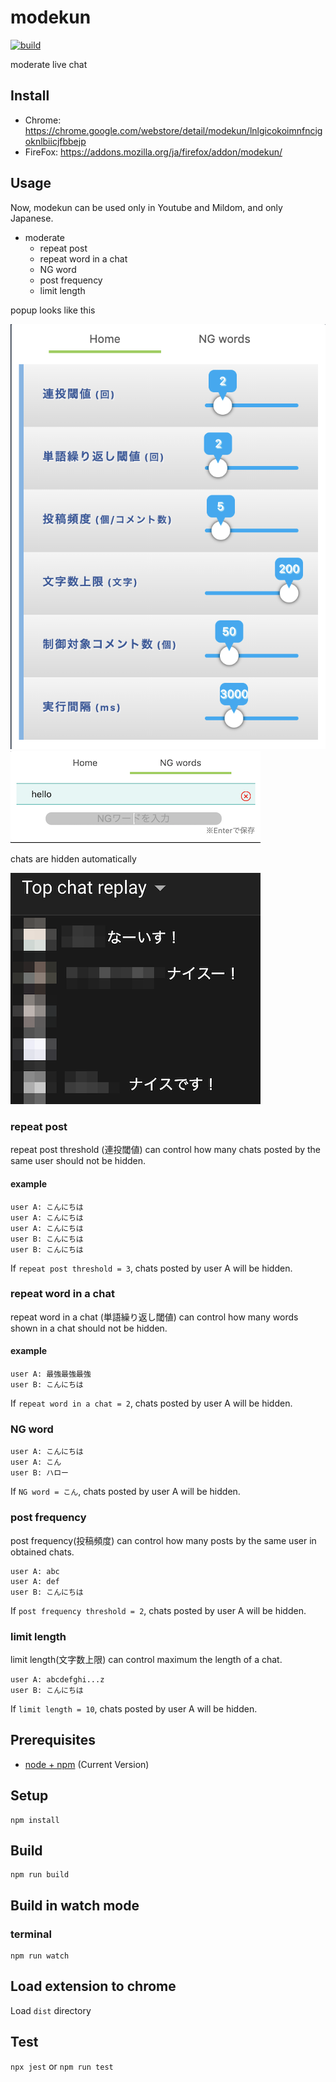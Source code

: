 # modekun

[![build](https://github.com/tjmtmmnk/modekun/actions/workflows/build.yml/badge.svg)](https://github.com/tjmtmmnk/modekun/actions/workflows/build.yml)

moderate live chat

## Install
- Chrome: https://chrome.google.com/webstore/detail/modekun/lnlgicokoimnfncigoknlbiicjfbbejp
- FireFox: https://addons.mozilla.org/ja/firefox/addon/modekun/

## Usage
Now, modekun can be used only in Youtube and Mildom, and only Japanese.

- moderate
  - repeat post 
  - repeat word in a chat
  - NG word
  - post frequency
  - limit length
  
popup looks like this

![popup-home](docs/popup-home.png)
![popup-ng](docs/popup-ng.png)


chats are hidden automatically

![chats](docs/chats.png)

### repeat post 
repeat post threshold (連投閾値) can control how many chats posted by the same user should not be hidden.
  
#### example
```
user A: こんにちは
user A: こんにちは
user A: こんにちは
user B: こんにちは
user B: こんにちは
```
If `repeat post threshold = 3`, chats posted by user A will be hidden. 

### repeat word in a chat
repeat word in a chat (単語繰り返し閾値) can control how many words shown in a chat should not be hidden.

#### example
```
user A: 最強最強最強
user B: こんにちは
```
If `repeat word in a chat = 2`, chats posted by user A will be hidden.

### NG word
```
user A: こんにちは
user A: こん
user B: ハロー
```
If `NG word = こん`, chats posted by user A will be hidden.

### post frequency
post frequency(投稿頻度) can control how many posts by the same user in obtained chats.
```
user A: abc
user A: def
user B: こんにちは
```
If `post frequency threshold = 2`, chats posted by user A will be hidden.

### limit length
limit length(文字数上限) can control maximum the length of a chat.
```
user A: abcdefghi...z
user B: こんにちは
```
If `limit length = 10`, chats posted by user A will be hidden.

## Prerequisites

* [node + npm](https://nodejs.org/) (Current Version)

## Setup

```
npm install
```

## Build

```
npm run build
```

## Build in watch mode

### terminal

```
npm run watch
```

## Load extension to chrome

Load `dist` directory

## Test
`npx jest` or `npm run test`
